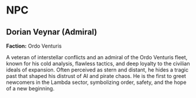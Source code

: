 # NPC
## Dorian Veynar (Admiral)
**Faction:** Ordo Venturis

A veteran of interstellar conflicts and an admiral of the Ordo Venturis fleet, known for his cold analysis, flawless tactics, and deep loyalty to the civilian ideals of expansion. Often perceived as stern and distant, he hides a tragic past that shaped his distrust of AI and pirate chaos. He is the first to greet newcomers in the Lambda sector, symbolizing order, safety, and the hope of a new beginning.